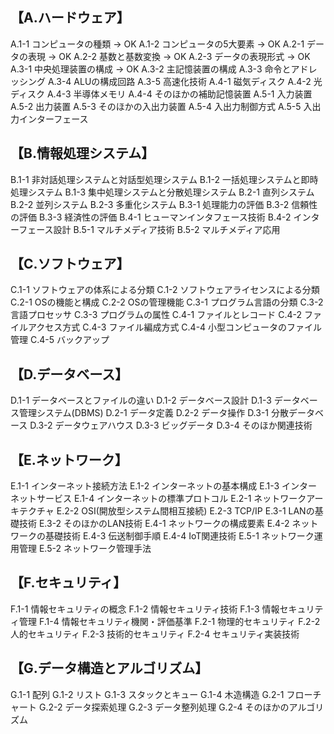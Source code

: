 ## 【A.ハードウェア】
   A.1-1 コンピュータの種類 -> OK
   A.1-2 コンピュータの5大要素 -> OK
   A.2-1 データの表現 -> OK
   A.2-2 基数と基数変換 -> OK
   A.2-3 データの表現形式 -> OK
   A.3-1 中央処理装置の構成 -> OK
   A.3-2 主記憶装置の構成
   A.3-3 命令とアドレッシング
   A.3-4 ALUの構成回路
   A.3-5 高速化技術
   A.4-1 磁気ディスク
   A.4-2 光ディスク
   A.4-3 半導体メモリ
   A.4-4 そのほかの補助記憶装置
   A.5-1 入力装置
   A.5-2 出力装置
   A.5-3 そのほかの入出力装置
   A.5-4 入出力制御方式
   A.5-5 入出力インターフェース
## 【B.情報処理システム】
   B.1-1 非対話処理システムと対話型処理システム
   B.1-2 一括処理システムと即時処理システム
   B.1-3 集中処理システムと分散処理システム
   B.2-1 直列システム
   B.2-2 並列システム
   B.2-3 多重化システム
   B.3-1 処理能力の評価
   B.3-2 信頼性の評価
   B.3-3 経済性の評価
   B.4-1 ヒューマンインタフェース技術
   B.4-2 インターフェース設計
   B.5-1 マルチメディア技術
   B.5-2 マルチメディア応用
## 【C.ソフトウェア】
   C.1-1 ソフトウェアの体系による分類
   C.1-2 ソフトウェアライセンスによる分類
   C.2-1 OSの機能と構成
   C.2-2 OSの管理機能
   C.3-1 プログラム言語の分類
   C.3-2 言語プロセッサ
   C.3-3 プログラムの属性
   C.4-1 ファイルとレコード
   C.4-2 ファイルアクセス方式
   C.4-3 ファイル編成方式
   C.4-4 小型コンピュータのファイル管理
   C.4-5 バックアップ
## 【D.データベース】
   D.1-1 データベースとファイルの違い
   D.1-2 データベース設計
   D.1-3 データベース管理システム(DBMS)
   D.2-1 データ定義
   D.2-2 データ操作
   D.3-1 分散データベース
   D.3-2 データウェアハウス
   D.3-3 ビッグデータ
   D.3-4 そのほか関連技術
## 【E.ネットワーク】
   E.1-1 インターネット接続方法
   E.1-2 インターネットの基本構成
   E.1-3 インターネットサービス
   E.1-4 インターネットの標準プロトコル
   E.2-1 ネットワークアーキテクチャ
   E.2-2 OSI(開放型システム間相互接続)
   E.2-3 TCP/IP
   E.3-1 LANの基礎技術
   E.3-2 そのほかのLAN技術
   E.4-1 ネットワークの構成要素
   E.4-2 ネットワークの基礎技術
   E.4-3 伝送制御手順
   E.4-4 IoT関連技術
   E.5-1 ネットワーク運用管理
   E.5-2 ネットワーク管理手法
## 【F.セキュリティ】
   F.1-1 情報セキュリティの概念
   F.1-2 情報セキュリティ技術
   F.1-3 情報セキュリティ管理
   F.1-4 情報セキュリティ機関・評価基準
   F.2-1 物理的セキュリティ
   F.2-2 人的セキュリティ
   F.2-3 技術的セキュリティ
   F.2-4 セキュリティ実装技術
## 【G.データ構造とアルゴリズム】
   G.1-1 配列
   G.1-2 リスト
   G.1-3 スタックとキュー
   G.1-4 木造構造
   G.2-1 フローチャート
   G.2-2 データ探索処理
   G.2-3 データ整列処理
   G.2-4 そのほかのアルゴリズム
